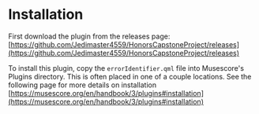 # Installation
First download the plugin from the releases page: [https://github.com/Jedimaster4559/HonorsCapstoneProject/releases](https://github.com/Jedimaster4559/HonorsCapstoneProject/releases)

To install this plugin, copy the `errorIdentifier.qml` file into Musescore's Plugins directory. This is often placed in one of a couple locations. See the following page for more details on installation [https://musescore.org/en/handbook/3/plugins#installation](https://musescore.org/en/handbook/3/plugins#installation)
